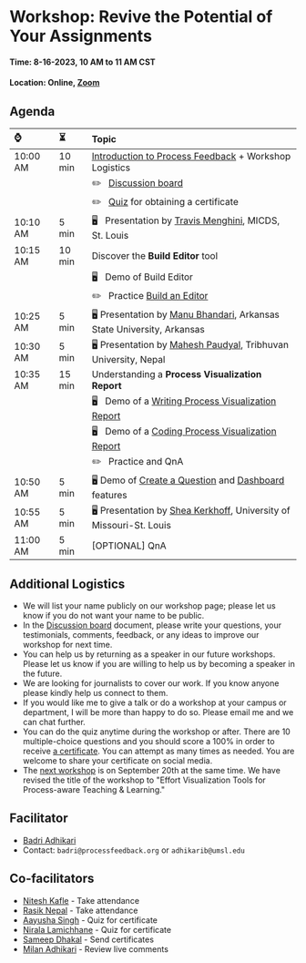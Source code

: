 # Workshop: Revive the Potential of Your Assignments
#### Time: 8-16-2023, 10 AM to 11 AM CST
#### Location: Online, [Zoom]([https://zoom.us/s/94261935531](https://zoom.us/meeting/register/tJAvceihrT4vGdWPnbHva7Dy5vMtEhw9iZ-h))

## Agenda

| ⌚ | ⏳  |  Topic |
|:----------|:-------------|:------|
| 10:00 AM |   10 min  | [Introduction to Process Feedback](https://docs.google.com/presentation/d/10CRxYmiEw5lmzyGcmsqZv5GsQnNNY2MDqDJpkMLxfNw/edit?usp=sharing) + Workshop Logistics |
|          |           | ✏️ &nbsp;  [Discussion board](https://docs.google.com/document/d/1n54-HtjYewJ_iYP-ZYGrfU16uPdaAuLqsSuhjyc3fAQ/edit?usp=sharing) |
|          |           | ✏️ &nbsp;  [Quiz](https://forms.gle/54mPpkyVYFH5VgD1A) for obtaining a certificate |
| 10:10 AM |    5 min  | 🖥️  &nbsp;  Presentation by [Travis Menghini](https://www.linkedin.com/in/travismenghini/), MICDS, St. Louis |
| 10:15 AM |   10 min  | Discover the **Build Editor** tool |
|          |           |  🖥️ &nbsp;  Demo of Build Editor |
|          |           |  ✏️ &nbsp;  Practice [Build an Editor](https://www.processfeedback.org/buildeditor) |
| 10:25 AM |    5 min  | 🖥️ Presentation by [Manu Bhandari](https://www.linkedin.com/in/manu-bhandari/), Arkansas State University, Arkansas |
| 10:30 AM |    5 min  | 🖥️ Presentation by [Mahesh Paudyal](https://www.linkedin.com/in/mahesh-paudyal-mahesh-kathmandu-9601a854/), Tribhuvan University, Nepal |
| 10:35 AM |   15 min  | Understanding a **Process Visualization Report** |
|          |           |  🖥️ &nbsp;  Demo of a [Writing Process Visualization Report](https://www.processfeedback.org/report/text_c2f19ef6-e272-4d38-b851-17cabde5a7aa?lang=en) |
|          |           |  🖥️ &nbsp;  Demo of a [Coding Process Visualization Report](https://www.processfeedback.org/report/code_febb0b01-bb70-4533-8e5b-55004ce01450?lang=en) |
|          |           |  ✏️ &nbsp;  Practice and QnA |
| 10:50 AM |    5 min  | 🖥️ Demo of [Create a Question](https://www.processfeedback.org/uploadquestion) and [Dashboard](https://www.processfeedback.org/dashboard?FileId=question_2023-08-15-15-06_5651b989-5dda-48c2-b427-61df23227a42&DashboardAccessToken=2023-08-15-15-06_dea0c12a-8fb6-4d9f-9db4-7592bfe60e87) features |
| 10:55 AM |    5 min  | 🖥️ Presentation by [Shea Kerkhoff](https://www.linkedin.com/in/mskerkhoff/), University of Missouri-St. Louis |
| 11:00 AM |    5 min  | [OPTIONAL] QnA |

## Additional Logistics
* We will list your name publicly on our workshop page; please let us know if you do not want your name to be public.
* In the [Discussion board](https://docs.google.com/document/d/1n54-HtjYewJ_iYP-ZYGrfU16uPdaAuLqsSuhjyc3fAQ/edit?usp=sharing) document, please write your questions, your testimonials, comments, feedback, or any ideas to improve our workshop for next time.
* You can help us by returning as a speaker in our future workshops. Please let us know if you are willing to help us by becoming a speaker in the future.
* We are looking for journalists to cover our work. If you know anyone please kindly help us connect to them. 
* If you would like me to give a talk or do a workshop at your campus or department, I will be more than happy to do so. Please email me and we can chat further.
* You can do the quiz anytime during the workshop or after. There are 10 multiple-choice questions and you should score a 100% in order to receive [a certificate](example-certificate.png). You can attempt as many times as needed. You are welcome to share your certificate on social media.
* The [next workshop](https://effort.eventbrite.com) is on September 20th at the same time. We have revised the title of the workshop to "Effort Visualization Tools for Process-aware Teaching & Learning."

## Facilitator
* [Badri Adhikari](https://badriadhikari.github.io/)
* Contact: `badri@processfeedback.org` or `adhikarib@umsl.edu`
  
## Co-facilitators
* [Nitesh Kafle](https://www.linkedin.com/in/niteshkafle/) - Take attendance
* [Rasik Nepal](https://www.linkedin.com/in/rasik-nepal-648559230/) - Take attendance
* [Aayusha Singh](https://www.linkedin.com/in/aayusha-singh-479354280/) - Quiz for certificate
* [Nirala Lamichhane](https://www.linkedin.com/in/nirala-lamichhane/) - Quiz for certificate
* [Sameep Dhakal](https://www.linkedin.com/in/sameep-dhakal-082155154/) - Send certificates
* [Milan Adhikari](https://www.linkedin.com/in/adhikarimilan/) - Review live comments



